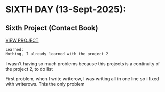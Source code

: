 # SIXTH DAY (13-Sept-2025):

## Sixth Project (Contact Book)

[VIEW PROJECT](https://github.com/JonathanManzanoDiaz/experting-python/tree/31e5a7637ab7e80ed3ed163153ab75f8378d20fd/0006-contact-book)

```
Learned:
Nothing, I already learned with the project 2
```

I wasn't having so much problems because this projects is a continuity of the project 2, to do list

First problem, when I write writerow, I was writing all in one line so i fixed with writerows. This the only problem
